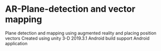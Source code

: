 # AR-Plane-detection and vector mapping

Plane detection and mapping using augmented reality and placing position vectors
Created using unity 3-D 2019.3.1
Android build support
Android application 
